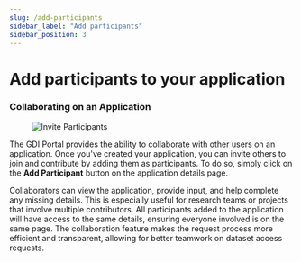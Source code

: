 ```yaml
---
slug: /add-participants
sidebar_label: "Add participants"
sidebar_position: 3
---
```


# Add participants to your application

### Collaborating on an Application

<figure>
  <img src="img/dashboard-overview/invite.gif" alt="Invite Participants" />
  <figcaption></figcaption>
</figure>

The GDI Portal provides the ability to collaborate with other users on an application. Once you've created your application, you can invite others to join and contribute by adding them as participants. To do so, simply click on the **Add Participant** button on the application details page.

Collaborators can view the application, provide input, and help complete any missing details. This is especially useful for research teams or projects that involve multiple contributors. All participants added to the application will have access to the same details, ensuring everyone involved is on the same page. The collaboration feature makes the request process more efficient and transparent, allowing for better teamwork on dataset access requests.
